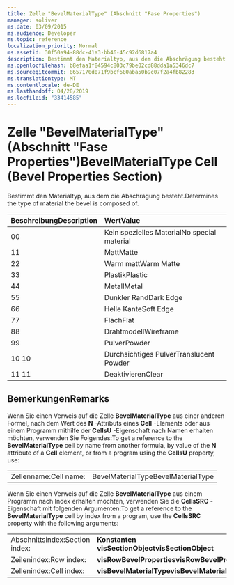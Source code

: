 ```yaml
---
title: Zelle "BevelMaterialType" (Abschnitt "Fase Properties")
manager: soliver
ms.date: 03/09/2015
ms.audience: Developer
ms.topic: reference
localization_priority: Normal
ms.assetid: 30f50a94-88dc-41a3-bb46-45c92d6817a4
description: Bestimmt den Materialtyp, aus dem die Abschrägung besteht.
ms.openlocfilehash: b8efaa1f84594c803c79be02cd88dda1a5346dc7
ms.sourcegitcommit: 8657170d071f9bcf680aba50b9c07f2a4fb82283
ms.translationtype: MT
ms.contentlocale: de-DE
ms.lasthandoff: 04/28/2019
ms.locfileid: "33414585"
---
```

# <a name="bevelmaterialtype-cell-bevel-properties-section"></a><span data-ttu-id="e4c61-103">Zelle "BevelMaterialType" (Abschnitt "Fase Properties")</span><span class="sxs-lookup"><span data-stu-id="e4c61-103">BevelMaterialType Cell (Bevel Properties Section)</span></span>

<span data-ttu-id="e4c61-104">Bestimmt den Materialtyp, aus dem die Abschrägung besteht.</span><span class="sxs-lookup"><span data-stu-id="e4c61-104">Determines the type of material the bevel is composed of.</span></span> 
  
|<span data-ttu-id="e4c61-105">**Beschreibung**</span><span class="sxs-lookup"><span data-stu-id="e4c61-105">**Description**</span></span>|<span data-ttu-id="e4c61-106">**Wert**</span><span class="sxs-lookup"><span data-stu-id="e4c61-106">**Value**</span></span>|
|:-----|:-----|
|<span data-ttu-id="e4c61-107">0</span><span class="sxs-lookup"><span data-stu-id="e4c61-107">0</span></span>  <br/> |<span data-ttu-id="e4c61-108">Kein spezielles Material</span><span class="sxs-lookup"><span data-stu-id="e4c61-108">No special material</span></span>  <br/> |
|<span data-ttu-id="e4c61-109">1</span><span class="sxs-lookup"><span data-stu-id="e4c61-109">1</span></span>  <br/> |<span data-ttu-id="e4c61-110">Matt</span><span class="sxs-lookup"><span data-stu-id="e4c61-110">Matte</span></span>  <br/> |
|<span data-ttu-id="e4c61-111">2</span><span class="sxs-lookup"><span data-stu-id="e4c61-111">2</span></span>  <br/> |<span data-ttu-id="e4c61-112">Warm matt</span><span class="sxs-lookup"><span data-stu-id="e4c61-112">Warm Matte</span></span>  <br/> |
|<span data-ttu-id="e4c61-113">3</span><span class="sxs-lookup"><span data-stu-id="e4c61-113">3</span></span>  <br/> |<span data-ttu-id="e4c61-114">Plastik</span><span class="sxs-lookup"><span data-stu-id="e4c61-114">Plastic</span></span>  <br/> |
|<span data-ttu-id="e4c61-115">4</span><span class="sxs-lookup"><span data-stu-id="e4c61-115">4</span></span>  <br/> |<span data-ttu-id="e4c61-116">Metall</span><span class="sxs-lookup"><span data-stu-id="e4c61-116">Metal</span></span>  <br/> |
|<span data-ttu-id="e4c61-117">5</span><span class="sxs-lookup"><span data-stu-id="e4c61-117">5</span></span>  <br/> |<span data-ttu-id="e4c61-118">Dunkler Rand</span><span class="sxs-lookup"><span data-stu-id="e4c61-118">Dark Edge</span></span>  <br/> |
|<span data-ttu-id="e4c61-119">6</span><span class="sxs-lookup"><span data-stu-id="e4c61-119">6</span></span>  <br/> |<span data-ttu-id="e4c61-120">Helle Kante</span><span class="sxs-lookup"><span data-stu-id="e4c61-120">Soft Edge</span></span>  <br/> |
|<span data-ttu-id="e4c61-121">7</span><span class="sxs-lookup"><span data-stu-id="e4c61-121">7</span></span>  <br/> |<span data-ttu-id="e4c61-122">Flach</span><span class="sxs-lookup"><span data-stu-id="e4c61-122">Flat</span></span>  <br/> |
|<span data-ttu-id="e4c61-123">8</span><span class="sxs-lookup"><span data-stu-id="e4c61-123">8</span></span>  <br/> |<span data-ttu-id="e4c61-124">Drahtmodell</span><span class="sxs-lookup"><span data-stu-id="e4c61-124">Wireframe</span></span>  <br/> |
|<span data-ttu-id="e4c61-125">9</span><span class="sxs-lookup"><span data-stu-id="e4c61-125">9</span></span>  <br/> |<span data-ttu-id="e4c61-126">Pulver</span><span class="sxs-lookup"><span data-stu-id="e4c61-126">Powder</span></span>  <br/> |
|<span data-ttu-id="e4c61-127">10 </span><span class="sxs-lookup"><span data-stu-id="e4c61-127">10</span></span>  <br/> |<span data-ttu-id="e4c61-128">Durchsichtiges Pulver</span><span class="sxs-lookup"><span data-stu-id="e4c61-128">Translucent Powder</span></span>  <br/> |
|<span data-ttu-id="e4c61-129">11 </span><span class="sxs-lookup"><span data-stu-id="e4c61-129">11</span></span>  <br/> |<span data-ttu-id="e4c61-130">Deaktivieren</span><span class="sxs-lookup"><span data-stu-id="e4c61-130">Clear</span></span>  <br/> |
   
## <a name="remarks"></a><span data-ttu-id="e4c61-131">Bemerkungen</span><span class="sxs-lookup"><span data-stu-id="e4c61-131">Remarks</span></span>

<span data-ttu-id="e4c61-132">Wenn Sie einen Verweis auf die Zelle **BevelMaterialType** aus einer anderen Formel, nach dem Wert des **N** -Attributs eines **Cell** -Elements oder aus einem Programm mithilfe der **CellsU** -Eigenschaft nach Namen erhalten möchten, verwenden Sie Folgendes:</span><span class="sxs-lookup"><span data-stu-id="e4c61-132">To get a reference to the **BevelMaterialType** cell by name from another formula, by value of the **N** attribute of a **Cell** element, or from a program using the **CellsU** property, use:</span></span> 
  
|||
|:-----|:-----|
| <span data-ttu-id="e4c61-133">Zellenname:</span><span class="sxs-lookup"><span data-stu-id="e4c61-133">Cell name:</span></span>  <br/> | <span data-ttu-id="e4c61-134">BevelMaterialType</span><span class="sxs-lookup"><span data-stu-id="e4c61-134">BevelMaterialType</span></span>  <br/> |
   
<span data-ttu-id="e4c61-135">Wenn Sie einen Verweis auf die Zelle **BevelMaterialType** aus einem Programm nach Index erhalten möchten, verwenden Sie die **CellsSRC** -Eigenschaft mit folgenden Argumenten:</span><span class="sxs-lookup"><span data-stu-id="e4c61-135">To get a reference to the **BevelMaterialType** cell by index from a program, use the **CellsSRC** property with the following arguments:</span></span> 
  
|||
|:-----|:-----|
| <span data-ttu-id="e4c61-136">Abschnittsindex:</span><span class="sxs-lookup"><span data-stu-id="e4c61-136">Section index:</span></span>  <br/> |<span data-ttu-id="e4c61-137">**Konstanten visSectionObject**</span><span class="sxs-lookup"><span data-stu-id="e4c61-137">**visSectionObject**</span></span> <br/> |
| <span data-ttu-id="e4c61-138">Zeilenindex:</span><span class="sxs-lookup"><span data-stu-id="e4c61-138">Row index:</span></span>  <br/> |<span data-ttu-id="e4c61-139">**visRowBevelProperties**</span><span class="sxs-lookup"><span data-stu-id="e4c61-139">**visRowBevelProperties**</span></span> <br/> |
| <span data-ttu-id="e4c61-140">Zellenindex:</span><span class="sxs-lookup"><span data-stu-id="e4c61-140">Cell index:</span></span>  <br/> |<span data-ttu-id="e4c61-141">**visBevelMaterialType**</span><span class="sxs-lookup"><span data-stu-id="e4c61-141">**visBevelMaterialType**</span></span> <br/> |
   


